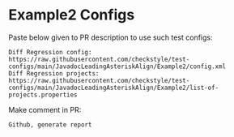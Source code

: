 # Example2 Configs
Paste below given to PR description to use such test configs:
```
Diff Regression config: https://raw.githubusercontent.com/checkstyle/test-configs/main/JavadocLeadingAsteriskAlign/Example2/config.xml
Diff Regression projects: https://raw.githubusercontent.com/checkstyle/test-configs/main/JavadocLeadingAsteriskAlign/Example2/list-of-projects.properties
```
Make comment in PR:
```
Github, generate report
```

